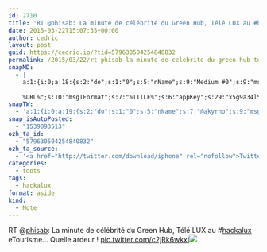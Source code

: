 ```yaml
---
id: 2710
title: 'RT @phisab: La minute de célébrité du Green Hub, Télé LUX au #hackalux eTourisme&#8230; Quelle ardeur ! pic.twitter.com/c2jRk6wkxI'
date: 2015-03-22T15:07:35+00:00
author: cedric
layout: post
guid: https://cedric.io/?tid=579630504254840832
permalink: /2015/03/22/rt-phisab-la-minute-de-celebrite-du-green-hub-tele-lux-au-hackalux-etourisme-quelle-ardeur-pic-twitter-com-c2jrk6wkxi/
snapMD:
  - |
    a:1:{i:0;a:18:{s:2:"do";s:1:"0";s:5:"nName";s:9:"Medium #0";s:9:"msgFormat";s:19:"%FULLTEXT%
    
    %URL%";s:10:"msgTFormat";s:7:"%TITLE%";s:6:"appKey";s:29:"x5g9a34l5z294i5y2q284e4g54454";s:6:"appSec";s:85:"d3h0a44e4s2b4i5u2r234m5f5b4v2l5q2a444h574347464a454x2w20374447494c484b4w2c464f5u2d4z2";s:8:"inclTags";s:1:"1";s:7:"fltrsOn";i:0;s:5:"fltrs";a:0:{}s:7:"proxyOn";i:0;s:7:"useSURL";i:0;s:1:"v";i:350;s:4:"publ";s:1:"0";s:11:"accessToken";s:65:"2353413aa5437433e5648ccf74a16119308317c52d1a24d8ed99f26add037528a";s:12:"appAppUserID";s:65:"104b21fd8da79171a6e7bf800d03b4b761204f242935e05d2d86850a6b1635f77";s:14:"appAppUserName";s:26:"Cédric Bousmanne (akyrho)";s:13:"appAppUserURL";s:26:"https://medium.com/@akyrho";s:7:"pubList";a:0:{}}}
snapTW:
  - 'a:1:{i:0;a:19:{s:2:"do";s:1:"0";s:5:"nName";s:7:"@akyrho";s:9:"msgFormat";s:26:"%TITLE%. %EXCERPT% - %URL%";s:6:"appKey";s:55:"x5g9a8325v2y475r3c4m48584n53446p423r3r5u3e356j5j3k4r2p3";s:6:"appSec";s:105:"d3h0a94o46415u594v3q5l5n5l4r4x474x4j484o473u4i5w2m4k494z2k344n306n5r3l5v2s554p4n3p3k45495c3z4v4d3m3u5w525";s:7:"fltrsOn";i:0;s:5:"fltrs";a:0:{}s:7:"proxyOn";i:0;s:7:"useSURL";i:0;s:1:"v";i:350;s:5:"twURL";s:25:"http://twitter.com/akyrho";s:11:"accessToken";s:50:"6678782-Eyg60SCeh7762DEIsYtTPD5GVeOuSN8ATMdF2Lpppe";s:14:"accessTokenSec";s:45:"PgGDCbcYLJnR5esZjY9ID72A33mUNCYnQwaQTBsojSJNa";s:5:"tw140";i:0;s:10:"riComments";s:1:"1";s:11:"riCommentsM";s:1:"1";s:12:"riCommentsAA";s:1:"1";s:8:"attchImg";s:1:"1";s:9:"wpImgSize";s:4:"full";}}'
snap_isAutoPosted:
  - "1539093513"
ozh_ta_id:
  - "579630504254840832"
ozh_ta_source:
  - '<a href="http://twitter.com/download/iphone" rel="nofollow">Twitter for iPhone</a>'
categories:
  - toots
tags:
  - hackalux
format: aside
kind:
  - Note
---
```

RT <span class="username username_linked">@<a href="https://twitter.com/phisab" title="Philippe Verstichel">phisab</a></span>: La minute de célébrité du Green Hub, Télé LUX au <span class="hashtag hashtag_local">#<a href="https://cedric.io/tag/hackalux/">hackalux</a> eTourisme&#8230; Quelle ardeur ! <a href="https://twitter.com/phisab/status/579595575500361728/photo/1" title="https://twitter.com/phisab/status/579595575500361728/photo/1" class="link link_untco link_untco_image">pic.twitter.com/c2jRk6wkxI</a><span class="embed_image embed_image_yes"><a href="https://twitter.com/phisab/status/579595575500361728/photo/1"><img src="https://i1.wp.com/pbs.twimg.com/media/CAsjGU1XIAAFP8P.jpg?w=900&#038;ssl=1" data-recalc-dims="1" /></a></span></p>